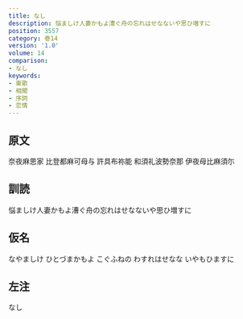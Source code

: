 ```yaml
---
title: なし
description: 悩ましけ人妻かもよ漕ぐ舟の忘れはせなないや思ひ増すに
position: 3557
category: 巻14
version: '1.0'
volume: 14
comparison:
- なし
keywords:
- 東歌
- 相聞
- 序詞
- 恋情
---
```


## 原文

奈夜麻思家 比登都麻可母与 許具布祢能 和須礼波勢奈那 伊夜母比麻須尓

## 訓読

悩ましけ人妻かもよ漕ぐ舟の忘れはせなないや思ひ増すに

## 仮名

なやましけ ひとづまかもよ こぐふねの わすれはせなな いやもひますに

## 左注

なし
